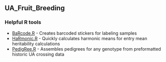 ## UA_Fruit_Breeding

### Helpful R tools
* [BaRcode.R]() - Creates barcoded stickers for labeling samples
* [HaRmonic.R]() - Quickly calculates harmonic means for entry mean heritability calculations
* [PedigRee.R]() - Assembles pedigrees for any genotype from preformatted historic UA crossing data
